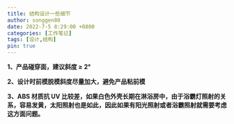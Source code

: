 ```yaml
---
title: 结构设计一些细节
author: songgen80
date: 2022-7-5 8:29:00 +0800
categories: [工作笔记]
tags: [设计,结构]
pin: true
---
```


**1、产品碰穿面，建议斜度 ≥ 2°**

**2、设计时前模脱模斜度尽量加大，避免产品粘前模**

**3、ABS 材质抗 UV 比较差，如果白色外壳长期在淋浴房中，由于浴霸灯照射的关系，容易发黄，太阳照射也是如此，因此如果有阳光照射或者浴霸照射就需要考虑这方面问题。**